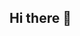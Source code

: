 ## Hi there 👋

<!--
**LukaLucky/LukaLucky** is a ✨ _special_ ✨ repository because its `README.md` (this file) appears on your GitHub profile.

Boas vindas ao meu perfil

Meu nome é Luka Souza

##
